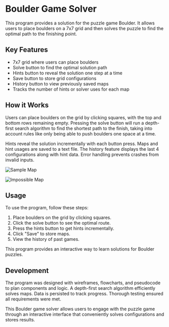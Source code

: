 # Boulder Game Solver

This program provides a solution for the puzzle game Boulder. It allows users to place boulders on a 7x7 grid and then solves the puzzle to find the optimal path to the finishing point.

## Key Features

- 7x7 grid where users can place boulders
- Solve button to find the optimal solution path
- Hints button to reveal the solution one step at a time
- Save button to store grid configurations
- History button to view previously saved maps
- Tracks the number of hints or solver uses for each map

## How it Works

Users can place boulders on the grid by clicking squares, with the top and bottom rows remaining empty. Pressing the solve button will run a depth-first search algorithm to find the shortest path to the finish, taking into account rules like only being able to push boulders one space at a time.

Hints reveal the solution incrementally with each button press. Maps and hint usages are saved to a text file. The history feature displays the last 4 configurations along with hint data. Error handling prevents crashes from invalid inputs.

![Sample Map](https://github.com/STTRAFE/BoulderSolver2/blob/strafe/Sample%20Map.png)

![Impossible Map](https://github.com/STTRAFE/BoulderSolver2/blob/strafe/Impossible%20Map.png)

## Usage

To use the program, follow these steps:

1. Place boulders on the grid by clicking squares.
2. Click the solve button to see the optimal route.
3. Press the hints button to get hints incrementally.
4. Click "Save" to store maps.
5. View the history of past games.
   
This program provides an interactive way to learn solutions for Boulder puzzles.

## Development

The program was designed with wireframes, flowcharts, and pseudocode to plan components and logic. A depth-first search algorithm efficiently solves maps. Data is persisted to track progress. Thorough testing ensured all requirements were met.

This Boulder game solver allows users to engage with the puzzle game through an interactive interface that conveniently solves configurations and stores results.
